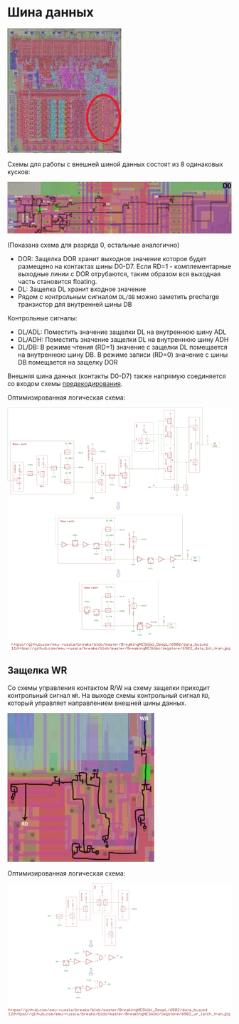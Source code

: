 # Шина данных

![6502_locator_data](/BreakingNESWiki/imgstore/6502/6502_locator_data.jpg)

Схемы для работы с внешней шиной данных состоят из 8 одинаковых кусков:

![6502_data_bit_tran](/BreakingNESWiki/imgstore/6502_data_bit_tran.jpg)

(Показана схема для разряда 0, остальные аналогично)

- DOR: Защелка DOR хранит выходное значение которое будет размещено на контактах шины D0-D7. Если RD=1 - комплементарные выходные линии с DOR отрубаются, таким образом вся выходная часть становится floating.
- DL: Защелка DL хранит входное значение
- Рядом с контрольным сигналом `DL/DB` можно заметить precharge транзистор для внутренней шины DB

Контрольные сигналы:
- DL/ADL: Поместить значение защелки DL на внутреннюю шину ADL
- DL/ADH: Поместить значение защелки DL на внутреннюю шину ADH
- DL/DB: В режиме чтения (RD=1) значение с защелки DL помещается на внутреннюю шину DB. В режиме записи (RD=0) значение с шины DB помещается на защелку DOR

Внешняя шина данных (контакты D0-D7) также напрямую соединяется со входом схемы [предекодирования](predecode.md).

Оптимизированная логическая схема:

![11_6502_data_bit_tran](/BreakingNESWiki/imgstore/6502/ttlworks/11_6502_data_bit_tran.png)

## Защелка WR

Со схемы управления контактом R/W на схему защелки приходит контрольный сигнал `WR`. На выходе схемы контрольный сигнал `RD`, который управляет направлением внешней шины данных.

![6502_wr_latch_tran](/BreakingNESWiki/imgstore/6502_wr_latch_tran.jpg)

Оптимизированная логическая схема:

![12_6502_wr_latch_tran](/BreakingNESWiki/imgstore/6502/ttlworks/12_6502_wr_latch_tran.png)
